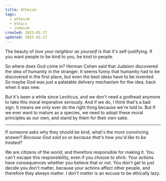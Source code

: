 ```yaml
---
title: Atheism
tags: 
  - atheism
  - ethics
  - judaism
created: 2025-01-27
updated: 2025-01-27
---
```


The beauty of *love your neighbor as yourself* is that it's self-justifying. If you want people to be kind to you, be kind to people.

So where does God come in? Herman Cohen said that Judaism discovered the idea of humanity in the stranger. It seems funny that humanity had to be discovered in the first place, but even the best ideas have to be invented. So maybe God was just a palatable delivery mechanism for the idea, back when it was new.

But it's been a while since Leviticus, and we don't need a godhead anymore to take this moral imperative seriously. And if we do, I think that's a bad sign. It means we only ever do the right thing because we're told to. But if we ever want to mature as a species, we need to adopt these moral principles as our own, and stand by them for their own sake.

---

If someone asks why they should be kind, what's the more convincing answer? *Because God said so* or *because that's how you'd like to be treated?*

We are citizens of the world, and therefore responsible for making it. You can't escape this responsibility, even if you choose to shirk. Your actions have consequences whether you believe that or not. You don't get to just decide you don't matter, because your actions affect other people, and therefore they always matter. *I don't matter* is an excuse to be ethically lazy.